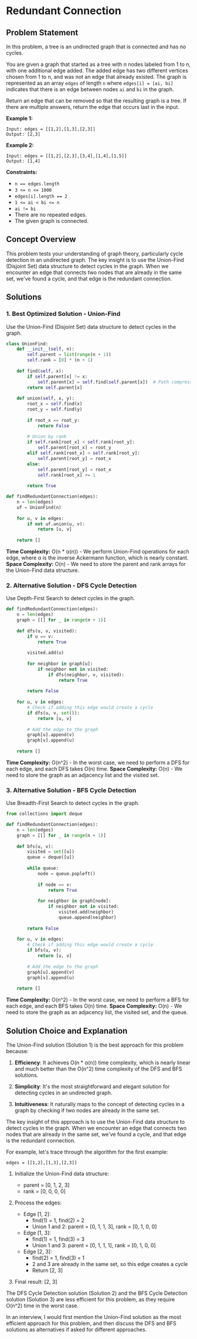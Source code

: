 # Redundant Connection

## Problem Statement

In this problem, a tree is an undirected graph that is connected and has no cycles.

You are given a graph that started as a tree with n nodes labeled from 1 to n, with one additional edge added. The added edge has two different vertices chosen from 1 to n, and was not an edge that already existed. The graph is represented as an array `edges` of length `n` where `edges[i] = [ai, bi]` indicates that there is an edge between nodes `ai` and `bi` in the graph.

Return an edge that can be removed so that the resulting graph is a tree. If there are multiple answers, return the edge that occurs last in the input.

**Example 1:**
```
Input: edges = [[1,2],[1,3],[2,3]]
Output: [2,3]
```

**Example 2:**
```
Input: edges = [[1,2],[2,3],[3,4],[1,4],[1,5]]
Output: [1,4]
```

**Constraints:**
- `n == edges.length`
- `3 <= n <= 1000`
- `edges[i].length == 2`
- `1 <= ai < bi <= n`
- `ai != bi`
- There are no repeated edges.
- The given graph is connected.

## Concept Overview

This problem tests your understanding of graph theory, particularly cycle detection in an undirected graph. The key insight is to use the Union-Find (Disjoint Set) data structure to detect cycles in the graph. When we encounter an edge that connects two nodes that are already in the same set, we've found a cycle, and that edge is the redundant connection.

## Solutions

### 1. Best Optimized Solution - Union-Find

Use the Union-Find (Disjoint Set) data structure to detect cycles in the graph.

```python
class UnionFind:
    def __init__(self, n):
        self.parent = list(range(n + 1))
        self.rank = [0] * (n + 1)
    
    def find(self, x):
        if self.parent[x] != x:
            self.parent[x] = self.find(self.parent[x])  # Path compression
        return self.parent[x]
    
    def union(self, x, y):
        root_x = self.find(x)
        root_y = self.find(y)
        
        if root_x == root_y:
            return False
        
        # Union by rank
        if self.rank[root_x] < self.rank[root_y]:
            self.parent[root_x] = root_y
        elif self.rank[root_x] > self.rank[root_y]:
            self.parent[root_y] = root_x
        else:
            self.parent[root_y] = root_x
            self.rank[root_x] += 1
        
        return True

def findRedundantConnection(edges):
    n = len(edges)
    uf = UnionFind(n)
    
    for u, v in edges:
        if not uf.union(u, v):
            return [u, v]
    
    return []
```

**Time Complexity:** O(n * α(n)) - We perform Union-Find operations for each edge, where α is the inverse Ackermann function, which is nearly constant.
**Space Complexity:** O(n) - We need to store the parent and rank arrays for the Union-Find data structure.

### 2. Alternative Solution - DFS Cycle Detection

Use Depth-First Search to detect cycles in the graph.

```python
def findRedundantConnection(edges):
    n = len(edges)
    graph = [[] for _ in range(n + 1)]
    
    def dfs(u, v, visited):
        if u == v:
            return True
        
        visited.add(u)
        
        for neighbor in graph[u]:
            if neighbor not in visited:
                if dfs(neighbor, v, visited):
                    return True
        
        return False
    
    for u, v in edges:
        # Check if adding this edge would create a cycle
        if dfs(u, v, set()):
            return [u, v]
        
        # Add the edge to the graph
        graph[u].append(v)
        graph[v].append(u)
    
    return []
```

**Time Complexity:** O(n^2) - In the worst case, we need to perform a DFS for each edge, and each DFS takes O(n) time.
**Space Complexity:** O(n) - We need to store the graph as an adjacency list and the visited set.

### 3. Alternative Solution - BFS Cycle Detection

Use Breadth-First Search to detect cycles in the graph.

```python
from collections import deque

def findRedundantConnection(edges):
    n = len(edges)
    graph = [[] for _ in range(n + 1)]
    
    def bfs(u, v):
        visited = set([u])
        queue = deque([u])
        
        while queue:
            node = queue.popleft()
            
            if node == v:
                return True
            
            for neighbor in graph[node]:
                if neighbor not in visited:
                    visited.add(neighbor)
                    queue.append(neighbor)
        
        return False
    
    for u, v in edges:
        # Check if adding this edge would create a cycle
        if bfs(u, v):
            return [u, v]
        
        # Add the edge to the graph
        graph[u].append(v)
        graph[v].append(u)
    
    return []
```

**Time Complexity:** O(n^2) - In the worst case, we need to perform a BFS for each edge, and each BFS takes O(n) time.
**Space Complexity:** O(n) - We need to store the graph as an adjacency list, the visited set, and the queue.

## Solution Choice and Explanation

The Union-Find solution (Solution 1) is the best approach for this problem because:

1. **Efficiency**: It achieves O(n * α(n)) time complexity, which is nearly linear and much better than the O(n^2) time complexity of the DFS and BFS solutions.

2. **Simplicity**: It's the most straightforward and elegant solution for detecting cycles in an undirected graph.

3. **Intuitiveness**: It naturally maps to the concept of detecting cycles in a graph by checking if two nodes are already in the same set.

The key insight of this approach is to use the Union-Find data structure to detect cycles in the graph. When we encounter an edge that connects two nodes that are already in the same set, we've found a cycle, and that edge is the redundant connection.

For example, let's trace through the algorithm for the first example:
```
edges = [[1,2],[1,3],[2,3]]
```

1. Initialize the Union-Find data structure:
   - parent = [0, 1, 2, 3]
   - rank = [0, 0, 0, 0]

2. Process the edges:
   - Edge [1, 2]:
     - find(1) = 1, find(2) = 2
     - Union 1 and 2: parent = [0, 1, 1, 3], rank = [0, 1, 0, 0]
   - Edge [1, 3]:
     - find(1) = 1, find(3) = 3
     - Union 1 and 3: parent = [0, 1, 1, 1], rank = [0, 1, 0, 0]
   - Edge [2, 3]:
     - find(2) = 1, find(3) = 1
     - 2 and 3 are already in the same set, so this edge creates a cycle
     - Return [2, 3]

3. Final result: [2, 3]

The DFS Cycle Detection solution (Solution 2) and the BFS Cycle Detection solution (Solution 3) are less efficient for this problem, as they require O(n^2) time in the worst case.

In an interview, I would first mention the Union-Find solution as the most efficient approach for this problem, and then discuss the DFS and BFS solutions as alternatives if asked for different approaches.
